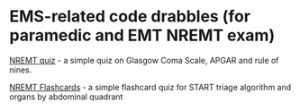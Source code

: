 # EMS-related code drabbles (for paramedic and EMT NREMT exam)

[NREMT quiz](nremt_quiz.py) - a simple quiz on Glasgow Coma Scale, APGAR and rule of nines. 

[NREMT Flashcards](nremt_flashcards.py) - a simple flashcard quiz for START triage algorithm and organs by abdominal quadrant

